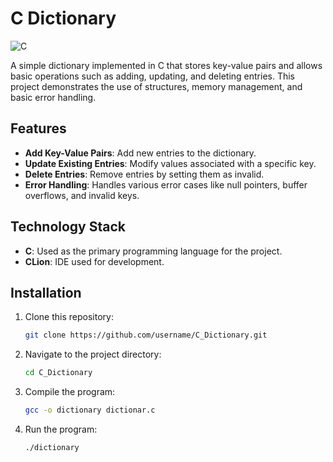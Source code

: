 # C Dictionary

![C](https://img.shields.io/badge/C-Programming-blue)

A simple dictionary implemented in C that stores key-value pairs and allows basic operations such as adding, updating, and deleting entries. This project demonstrates the use of structures, memory management, and basic error handling.

## Features

- **Add Key-Value Pairs**: Add new entries to the dictionary.
- **Update Existing Entries**: Modify values associated with a specific key.
- **Delete Entries**: Remove entries by setting them as invalid.
- **Error Handling**: Handles various error cases like null pointers, buffer overflows, and invalid keys.

## Technology Stack

- **C**: Used as the primary programming language for the project.
- **CLion**: IDE used for development.

## Installation

1. Clone this repository:
   ```bash
   git clone https://github.com/username/C_Dictionary.git
   ```
   
2. Navigate to the project directory:
   ```bash
   cd C_Dictionary
   ```
   
3. Compile the program:
   ```bash
   gcc -o dictionary dictionar.c
   ```

4. Run the program:
   ```bash
   ./dictionary
   ```
   

